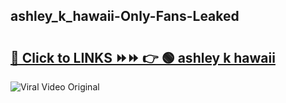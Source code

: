 
 ## ashley_k_hawaii-Only-Fans-Leaked

# <h2><a href="https://clipsfans.com/ashley_k_hawaii&ref=git">🔗 Click to LINKS ⏩⏩ 👉 🟢 ashley k hawaii </a></h2>

<a href="https://clipsfans.com/ashley_k_hawaii&ref=git" rel="nofollow" data-target="animated-image.originalLink"><img src="https://i.ibb.co.com/xMMVF88/686577567.gif" alt="Viral Video Original" style="max-width: 100%; display: inline-block;" data-target="animated-image.originalImage"></a>
